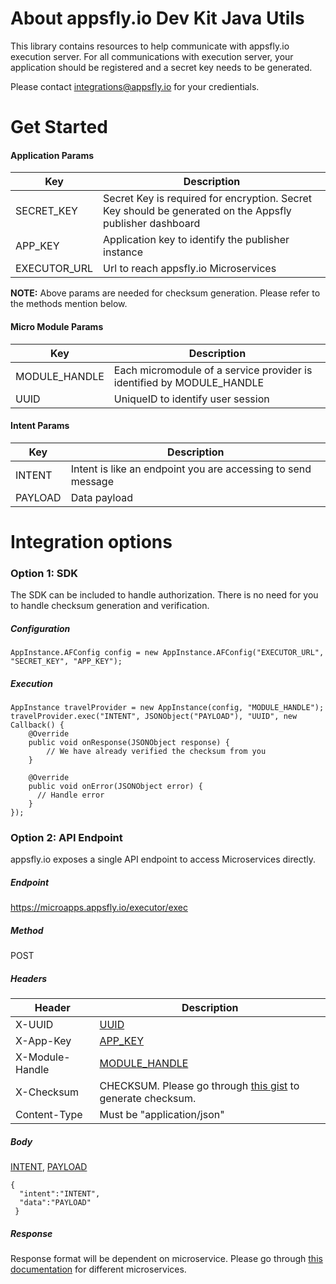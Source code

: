 # About appsfly.io Dev Kit Java Utils
This library contains resources to help communicate with appsfly.io execution server.
For all communications with execution server, your application should be registered and a secret key needs to be generated. 

Please contact integrations@appsfly.io for your credientials.

#  Get Started
 <a name="SECRET_KEY"></a><a name="APP_KEY"></a><a name="EXECUTOR_URL"></a>
#### Application Params
| Key | Description |
| --- | --- |
| SECRET_KEY   | Secret Key is required for encryption. Secret Key should be generated on the Appsfly publisher dashboard |
| APP_KEY  | Application key to identify the publisher instance|
| EXECUTOR_URL | Url to reach appsfly.io Microservices |

**NOTE:** Above params are needed for checksum generation. Please refer to the methods mention below.

 <a name="MODULE_HANDLE"></a> <a name="UUID"></a>
#### Micro Module Params

| Key | Description |
| --- | --- |
| MODULE_HANDLE  | Each micromodule of a service provider is identified by MODULE_HANDLE |
| UUID  | UniqueID to identify user session|

 <a name="INTENT"></a> <a name="PAYLOAD"></a>
#### Intent Params
| Key | Description |
| --- | --- |
| INTENT | Intent is like an endpoint you are accessing to send message |
| PAYLOAD | Data payload |

# Integration options  

### Option 1: SDK
The SDK can be included to handle authorization. There is no need for you to handle checksum generation and verification.

##### Configuration
```
AppInstance.AFConfig config = new AppInstance.AFConfig("EXECUTOR_URL", "SECRET_KEY", "APP_KEY");
```  
##### Execution
```
AppInstance travelProvider = new AppInstance(config, "MODULE_HANDLE");
travelProvider.exec("INTENT", JSONObject("PAYLOAD"), "UUID", new Callback() {
    @Override
    public void onResponse(JSONObject response) {
        // We have already verified the checksum from you
    }

    @Override
    public void onError(JSONObject error) {
      // Handle error
    }
});
```

### Option 2: API Endpoint
appsfly.io exposes a single API endpoint to access Microservices directly.

##### Endpoint
https://microapps.appsfly.io/executor/exec

##### Method
POST

##### Headers
| Header | Description |
| --- | --- |
| X-UUID | [UUID](#UUID) |
| X-App-Key | [APP_KEY](#APP_KEY)|
| X-Module-Handle | [MODULE_HANDLE](#MODULE_HANDLE)|
| X-Checksum | CHECKSUM. Please go through [this gist]() to generate checksum. |
| Content-Type | Must be "application/json" |

##### Body
[INTENT](#INTENT), [PAYLOAD](#PAYLOAD)
``` 
{
  "intent":"INTENT",
  "data":"PAYLOAD"
 } 
 ```

##### Response
Response format will be dependent on microservice. Please go through [this documentation]() for different microservices.

